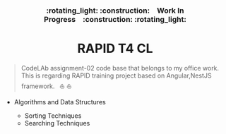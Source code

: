 <h3 align="center">:rotating_light: :construction:&ensp;&ensp;Work In Progress&ensp;&ensp;:construction: :rotating_light:</h3>
<h1 align="center">RAPID T4 CL</h1>

> CodeLAb assignment-02 code base that belongs to my office work. This is regarding RAPID training project based on Angular,NestJS framework. &ensp;:boat: :boat:

<ul>
<li>Algorithms and Data Structures</li>
	<ul>
		<li>Sorting Techniques</li>
		<li>Searching Techniques</li>
	</ul>
</ul>
